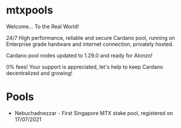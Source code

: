 # mtxpools

Welcome... To the Real World! </br>

24/7 High performance, reliable and secure Cardano pool, running on Enterprise grade hardware and internet connection, privately hosted.

Cardano pool nodes updated to 1.29.0 and ready for Alonzo!


0% fees! Your support is appreciated, let's help to keep Cardano decentralized and growing!</br>

# Pools
- Nebuchadnezzar - First Singapore MTX stake pool, registered on 17/07/2021
